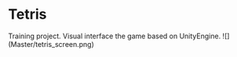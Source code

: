 # Tetris 
Training project. Visual interface the game based on UnityEngine.
![] (Master/tetris_screen.png)
